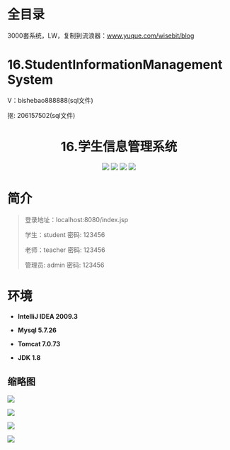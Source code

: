 # 全目录

3000套系统，LW，复制到流浪器：www.yuque.com/wisebit/blog

# 16.StudentInformationManagementSystem

<p>V：bishebao888888(sql文件)</p>
<p>抠: 206157502(sql文件)</p>

<p><h1 align="center">16.学生信息管理系统</h1></p>

<p align="center">
	<img src="https://img.shields.io/badge/jdk-1.8-orange.svg"/>
    <img src="https://img.shields.io/badge/servlet-1.8-lightgrey.svg"/>
    <img src="https://img.shields.io/badge/jdbc-3.x-blue.svg"/>
    <img src="https://img.shields.io/badge/jsp-MIT-brightgreen.svg"/>
</p>

# 简介
>
> 
>
> 登录地址：localhost:8080/index.jsp
>
> 学生：student   密码: 123456
> 
> 老师：teacher   密码: 123456
>
> 管理员: admin   密码: 123456
>


# 环境

- <b>IntelliJ IDEA 2009.3</b>

- <b>Mysql 5.7.26</b>

- <b>Tomcat 7.0.73</b>

- <b>JDK 1.8</b>


## 缩略图

![](https://bitwise.oss-cn-heyuan.aliyuncs.com/2024/9/10/f77a60c6-5a76-49f4-9dbe-ccc9377261d9.png)

![](https://bitwise.oss-cn-heyuan.aliyuncs.com/2024/9/10/990175be-089c-4c5f-9f41-b2d786afd1e9.png)

![](https://bitwise.oss-cn-heyuan.aliyuncs.com/2024/9/10/d04a723e-f90c-4641-8014-fad0d81a9210.png)

![](https://bitwise.oss-cn-heyuan.aliyuncs.com/2024/9/10/23666bd5-5ede-4046-b4bd-5c2da41664ea.png)

